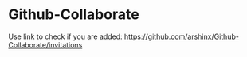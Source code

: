 # Github-Collaborate

Use link to check if you are added: https://github.com/arshinx/Github-Collaborate/invitations
